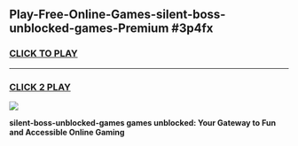 
## Play-Free-Online-Games-silent-boss-unblocked-games-Premium #3p4fx
<h3>
<a href="https://premium.freeplayer.one?title=silent-boss-unblocked-games&ref=8M">CLICK TO PLAY</a></h3>
<hr>

<h3>
<a href="https://premium.freeplayer.one?title=silent-boss-unblocked-games&ref=8M">CLICK 2 PLAY</a>
  
</h3>

<a href="https://premium.freeplayer.one?title=silent-boss-unblocked-games&ref=8M"><img src="https://clearcache.store/games.png"></a>


**silent-boss-unblocked-games games unblocked: Your Gateway to Fun and Accessible Online Gaming**
